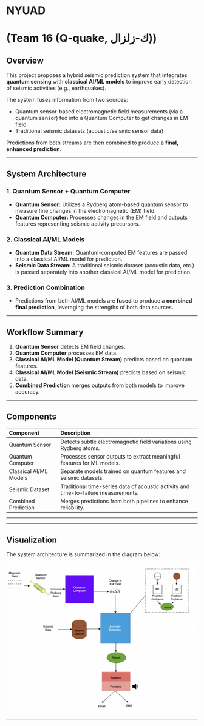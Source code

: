 # NYUAD
# (Team 16 (Q-quake, ك-زلزال))

## Overview
This project proposes a hybrid seismic prediction system that integrates **quantum sensing** with **classical AI/ML models** to improve early detection of seismic activities (e.g., earthquakes).

The system fuses information from two sources:
- Quantum sensor-based electromagnetic field measurements (via a quantum sensor) fed into a Quantum Computer to get changes in EM field.
- Traditional seismic datasets (acoustic/seismic sensor data)

Predictions from both streams are then combined to produce a **final, enhanced prediction**.

---

## System Architecture

### 1. Quantum Sensor + Quantum Computer
- **Quantum Sensor:** Utilizes a Rydberg atom-based quantum sensor to measure fine changes in the electromagnetic (EM) field.
- **Quantum Computer:** Processes changes in the EM field and outputs features representing seismic activity precursors.

### 2. Classical AI/ML Models
- **Quantum Data Stream:** Quantum-computed EM features are passed into a classical AI/ML model for prediction.
- **Seismic Data Stream:** A traditional seismic dataset (acoustic data, etc.) is passed separately into another classical AI/ML model for prediction.

### 3. Prediction Combination
- Predictions from both AI/ML models are **fused** to produce a **combined final prediction**, leveraging the strengths of both data sources.

---

## Workflow Summary

1. **Quantum Sensor** detects EM field changes.
2. **Quantum Computer** processes EM data.
3. **Classical AI/ML Model (Quantum Stream)** predicts based on quantum features.
4. **Classical AI/ML Model (Seismic Stream)** predicts based on seismic data.
5. **Combined Prediction** merges outputs from both models to improve accuracy.

---

## Components

| Component | Description |
|:----------|:------------|
| Quantum Sensor | Detects subtle electromagnetic field variations using Rydberg atoms. |
| Quantum Computer | Processes sensor outputs to extract meaningful features for ML models. |
| Classical AI/ML Models | Separate models trained on quantum features and seismic datasets. |
| Seismic Dataset | Traditional time-series data of acoustic activity and time-to-failure measurements. |
| Combined Prediction | Merges predictions from both pipelines to enhance reliability. |

---

---

## Visualization

The system architecture is summarized in the diagram below:

![System Diagram](./pipeline.png)

---


